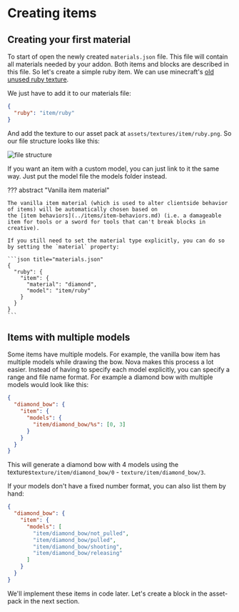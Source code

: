 # Creating items

## Creating your first material

To start of open the newly created ``materials.json`` file. This file will contain all materials needed by your addon.
Both
items and blocks are described in this file. So let's create a simple ruby item. We can use minecraft's [old unused ruby
texture](https://i.imgur.com/VW3UMqh.png).

We just have to add it to our materials file:

```json title="materials.json"
{
  "ruby": "item/ruby"
}
```

And add the texture to our asset pack at ``assets/textures/item/ruby.png``. So our file structure looks like this:

![file structure](https://i.imgur.com/GVf5LHf.png)

If you want an item with a custom model, you can just link to it the same way. Just put the model file the models folder
instead.

??? abstract "Vanilla item material"

    The vanilla item material (which is used to alter clientside behavior of items) will be automatically chosen based on
    the [item behaviors](../items/item-behaviors.md) (i.e. a damageable item for tools or a sword for tools that can't break blocks in creative).
    
    If you still need to set the material type explicitly, you can do so by setting the `material` property:
    
    ```json title="materials.json"
    {
      "ruby": {
        "item": {
          "material": "diamond",
          "model": "item/ruby"
        }
      }
    }
    ```

## Items with multiple models

Some items have multiple models. For example, the vanilla bow item has multiple models while drawing the bow. Nova makes
this process a lot easier. Instead of having to specify each model explicitly, you can specify a range and file name
format.
For example a diamond bow with multiple models would look like this:

```json title="materials.json"
{
  "diamond_bow": {
    "item": {
      "models": {
        "item/diamond_bow/%s": [0, 3]
      }
    }
  }
}
```

This will generate a diamond bow with 4 models using the textures``texture/item/diamond_bow/0`` -
``texture/item/diamond_bow/3``.

If your models don't have a fixed number format, you can also list them by hand:

```json title="materials.json"
{
  "diamond_bow": {
    "item": {
      "models": [
        "item/diamond_bow/not_pulled",
        "item/diamond_bow/pulled",
        "item/diamond_bow/shooting",
        "item/diamond_bow/releasing"
      ]
    }
  }
}
```

We'll implement these items in code later. Let's create a block in the asset-pack in the next section.
